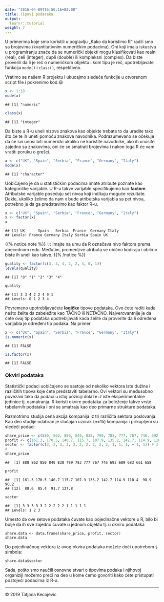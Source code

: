 ```yaml
---
date: "2016-04-09T16:50:16+02:00"
title: Tipovi podataka
output: 
  learnr::tutorial
weight: 7
---
```


U primerima koje smo koristili u poglavlju „Kako da koristimo R“ radili smo sa brojevima (kvantitativnim numeričkim podacima). Oni koji imaju iskustva u programiranju znaće da se numerički objekti mogu klasifikovati kao realni (real), celi (integer), dupli (double) ili kompleksni (complex). Da biste proverili da li je reč o numeričkom objektu i kom tipu je reč, upotrebljavate funkciju `mode()` i `class()`, respektivno.

Vratimo se našem R projektu i ukucajmo sledeće funkcije u otvorenom script file i pokrenimo kod.😃


```r
x <- 1:10
mode(x)
```

```
## [1] "numeric"
```

```r
class(x)
```

```
## [1] "integer"
```

Da biste u R-u uneli nizove znakova kao objekte trebate to da uradite tako što će te ih uneti pomoću znakove navodnika. Podrazumevano se očekuje da će svi unosi biti numerički ukoliko ne koristite navodnike, ako ih unosite zajedno sa znakovima, oni će se smatrati brojevima i nakon toga R će vam vratiti poruku o grešci.


```r
x <- c("UK", "Spain", "Serbia", "France", "Germany", "Italy")
mode(x)
```

```
## [1] "character"
```

Uobičajeno je da u statističkim podacima imate atribute poznate kao kategoričke varijable. U R-u takve varijable specifikujemo kao **factore**. Atributske varijable poseduju set nivoa koji indikuju moguće rezultate. Dakle, ukoliko želimo da nam x bude atributska varijabla sa pet nivoa, potrebno je da ga predstavimo kao faktor R-u.


```r
x <- c("UK", "Spain", "Serbia", "France", "Germany", "Italy")
x <- factor(x)
x
```

```
## [1] UK      Spain   Serbia  France  Germany Italy  
## Levels: France Germany Italy Serbia Spain UK
```

{{% notice note %}}
💡: Imajte na umu da R označava nivo faktora prema abecednom redu. Međutim, promenljive atributa se obično kodiraju i obično biste ih uneli kao takve.
{{% /notice %}}


```r
quality <- factor(c(3, 3, 4, 2, 2, 4, 0, 1))
levels(quality)
```

```
## [1] "0" "1" "2" "3" "4"
```

```r
quality
```

```
## [1] 3 3 4 2 2 4 0 1
## Levels: 0 1 2 3 4
```

Povremeno upotrebljavaćete **logičke** tipove podataka. Ovo ćete raditi kada nešto želite da zabeležite kao TAČNO ili NETAČNO. Najverovantnije je da ćete ovaj tip podataka upotrebljavati kada želite da proverite da li određena varijabla je određeni tip podaka. Na primer


```r
x <- c("UK", "Spain", "Serbia", "France", "Germany", "Italy")
is.numeric(x)
```

```
## [1] FALSE
```

```r
is.factor(x)
```

```
## [1] FALSE
```

### Okviri podataka

Statistički podaci uobičajeno se sastoje od nekoliko vektora iste dužine i različitih tipova koje ćete predstaviti tabelarno. Ovi vektori su međusobno povezani tako da podaci u istoj poziciji dolaze iz iste eksperimentalne jedinice tj. osmatranja. R koristi okvire podataka za beleženje takve vrste tabelarnih podataka i oni se smatraju kao deo primarne strukture podataka.

Razmotrimo studija cena akcija kompanija iz tri različita sektora poslovanja. Kao deo studije odabran je slučajan uzorak (n=15) kompanija i prikupljeni su sledeći podaci:


```r
share_price <- c(880, 862, 850, 840, 838, 799, 783, 777, 767, 746, 692, 689, 683, 661, 658)
profit <- c(161.3, 170.5, 140.7, 115.7, 107.9, 135.2, 142.7, 114.9, 110.4, 98.9, 90.2, 80.6, 85.4, 91.7, 137.8)
sector <- factor(c(3, 3, 3, 3, 3, 2, 2, 2, 2, 2, 1, 1, 1, + 1, 1)) # 1:IT, 2:Finance, 3:Pharmaceutical
#
share_price
```

```
##  [1] 880 862 850 840 838 799 783 777 767 746 692 689 683 661 658
```

```r
profit
```

```
##  [1] 161.3 170.5 140.7 115.7 107.9 135.2 142.7 114.9 110.4  98.9  90.2
## [12]  80.6  85.4  91.7 137.8
```

```r
sector
```

```
##  [1] 3 3 3 3 3 2 2 2 2 2 1 1 1 1 1
## Levels: 1 2 3
```

Umesto da ove setove podataka čuvate kao pojedinačne vektore u R, bilo bi bolje da ih sve zajedno čuvate u jednom objektu tj. u okviru podataka

```
share.data <- data.frame(share_price, profit, sector)
share.data
```

Do pojedinačnog vektora iz ovog okvira podataka možete doći upotrebom `$` simbola:

```
share.data$sector
```

Sada, pošto smo naučili osnovne stvari o tipovima podaka i njihovoj organiziji možemo preći na deo u kome ćemo govoriti kako ćete pristupati postojeći podacima iz R-a.




-----------------------------
© 2019 Tatjana Kecojevic
